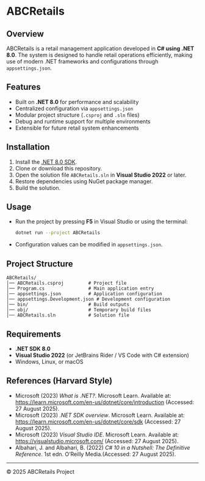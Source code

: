 # ABCRetails

## Overview
ABCRetails is a retail management application developed in **C# using .NET 8.0**. The system is designed to handle retail operations efficiently, making use of modern .NET frameworks and configurations through `appsettings.json`.

## Features
- Built on **.NET 8.0** for performance and scalability
- Centralized configuration via `appsettings.json`
- Modular project structure (`.csproj` and `.sln` files)
- Debug and runtime support for multiple environments
- Extensible for future retail system enhancements

## Installation
1. Install the [.NET 8.0 SDK](https://dotnet.microsoft.com/en-us/download).
2. Clone or download this repository.
3. Open the solution file `ABCRetails.sln` in **Visual Studio 2022** or later.
4. Restore dependencies using NuGet package manager.
5. Build the solution.

## Usage
- Run the project by pressing **F5** in Visual Studio or using the terminal:
  ```bash
  dotnet run --project ABCRetails
  ```
- Configuration values can be modified in `appsettings.json`.

## Project Structure
```
ABCRetails/
│── ABCRetails.csproj         # Project file
│── Program.cs                # Main application entry
│── appsettings.json          # Application configuration
│── appsettings.Development.json # Development configuration
│── bin/                      # Build outputs
│── obj/                      # Temporary build files
│── ABCRetails.sln            # Solution file
```

## Requirements
- **.NET SDK 8.0**
- **Visual Studio 2022** (or JetBrains Rider / VS Code with C# extension)
- Windows, Linux, or macOS

## References (Harvard Style)
- Microsoft (2023) *What is .NET?*. Microsoft Learn. Available at: https://learn.microsoft.com/en-us/dotnet/core/introduction (Accessed: 27 August 2025).
- Microsoft (2023) *.NET SDK overview*. Microsoft Learn. Available at: https://learn.microsoft.com/en-us/dotnet/core/sdk (Accessed: 27 August 2025).
- Microsoft (2023) *Visual Studio IDE*. Microsoft Learn. Available at: https://visualstudio.microsoft.com/ (Accessed: 27 August 2025).
- Albahari, J. and Albahari, B. (2022) *C# 10 in a Nutshell: The Definitive Reference*. 1st edn. O’Reilly Media.(Accessed: 27 August 2025).

---
© 2025 ABCRetails Project
